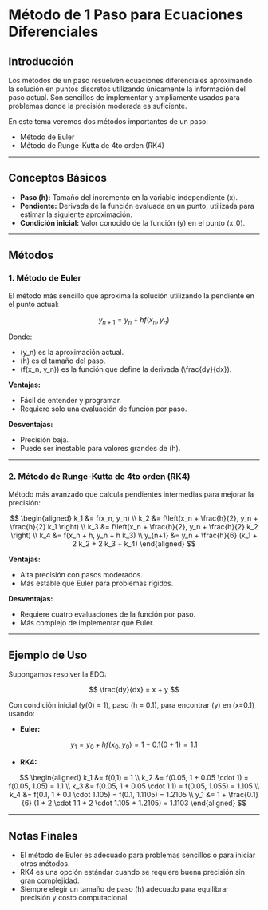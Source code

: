 # Método de 1 Paso para Ecuaciones Diferenciales

## Introducción

Los métodos de un paso resuelven ecuaciones diferenciales aproximando la solución en puntos discretos utilizando únicamente la información del paso actual. Son sencillos de implementar y ampliamente usados para problemas donde la precisión moderada es suficiente.

En este tema veremos dos métodos importantes de un paso:

- Método de Euler
- Método de Runge-Kutta de 4to orden (RK4)

---

## Conceptos Básicos

- **Paso (h):** Tamaño del incremento en la variable independiente \(x\).
- **Pendiente:** Derivada de la función evaluada en un punto, utilizada para estimar la siguiente aproximación.
- **Condición inicial:** Valor conocido de la función \(y\) en el punto \(x_0\).

---

## Métodos

### 1. Método de Euler

El método más sencillo que aproxima la solución utilizando la pendiente en el punto actual:

$$
y_{n+1} = y_n + h f(x_n, y_n)
$$

Donde:

- \(y_n\) es la aproximación actual.
- \(h\) es el tamaño del paso.
- \(f(x_n, y_n)\) es la función que define la derivada \(\frac{dy}{dx}\).

**Ventajas:**

- Fácil de entender y programar.
- Requiere solo una evaluación de función por paso.

**Desventajas:**

- Precisión baja.
- Puede ser inestable para valores grandes de \(h\).

---

### 2. Método de Runge-Kutta de 4to orden (RK4)

Método más avanzado que calcula pendientes intermedias para mejorar la precisión:

$$
\begin{aligned}
k_1 &= f(x_n, y_n) \\
k_2 &= f\left(x_n + \frac{h}{2}, y_n + \frac{h}{2} k_1 \right) \\
k_3 &= f\left(x_n + \frac{h}{2}, y_n + \frac{h}{2} k_2 \right) \\
k_4 &= f(x_n + h, y_n + h k_3) \\
y_{n+1} &= y_n + \frac{h}{6} (k_1 + 2 k_2 + 2 k_3 + k_4)
\end{aligned}
$$

**Ventajas:**

- Alta precisión con pasos moderados.
- Más estable que Euler para problemas rígidos.

**Desventajas:**

- Requiere cuatro evaluaciones de la función por paso.
- Más complejo de implementar que Euler.

---

## Ejemplo de Uso

Supongamos resolver la EDO:

$$
\frac{dy}{dx} = x + y
$$

Con condición inicial \(y(0) = 1\), paso \(h = 0.1\), para encontrar \(y\) en \(x=0.1\) usando:

- **Euler:**

$$
y_1 = y_0 + h f(x_0, y_0) = 1 + 0.1 (0 + 1) = 1.1
$$

- **RK4:**

$$
\begin{aligned}
k_1 &= f(0,1) = 1 \\
k_2 &= f(0.05, 1 + 0.05 \cdot 1) = f(0.05, 1.05) = 1.1 \\
k_3 &= f(0.05, 1 + 0.05 \cdot 1.1) = f(0.05, 1.055) = 1.105 \\
k_4 &= f(0.1, 1 + 0.1 \cdot 1.105) = f(0.1, 1.1105) = 1.2105 \\
y_1 &= 1 + \frac{0.1}{6} (1 + 2 \cdot 1.1 + 2 \cdot 1.105 + 1.2105) = 1.1103
\end{aligned}
$$

---

## Notas Finales

- El método de Euler es adecuado para problemas sencillos o para iniciar otros métodos.
- RK4 es una opción estándar cuando se requiere buena precisión sin gran complejidad.
- Siempre elegir un tamaño de paso \(h\) adecuado para equilibrar precisión y costo computacional.



